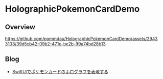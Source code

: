# HolographicPokemonCardDemo
## Overview

https://github.com/pommdau/HolographicPokemonCardDemo/assets/29433103/39d5cb42-09b2-471e-be2b-99a74bd28b13

## Blog
- [SwiftUIでポケモンカードのホログラフを表現する](https://zenn.dev/ikeh1024/articles/682e52f514776f)
